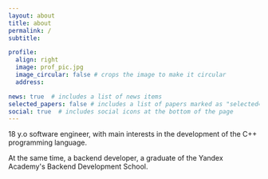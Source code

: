 ```yaml
---
layout: about
title: about
permalink: /
subtitle:

profile:
  align: right
  image: prof_pic.jpg
  image_circular: false # crops the image to make it circular
  address:

news: true  # includes a list of news items
selected_papers: false # includes a list of papers marked as "selected={true}"
social: true  # includes social icons at the bottom of the page
---
```


18 y.o software engineer, with main interests in the development of the C++ programming language.

At the same time, a backend developer, a graduate of the Yandex Academy's Backend Development School.